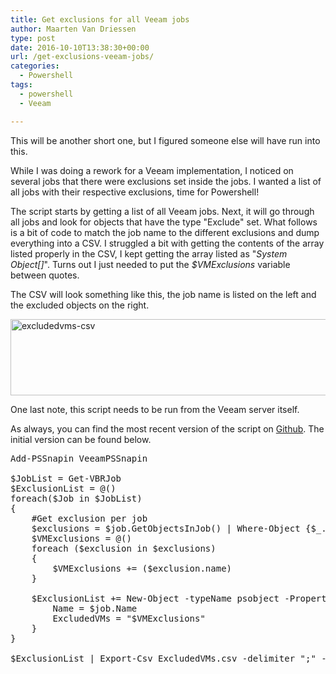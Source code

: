 ```yaml
---
title: Get exclusions for all Veeam jobs
author: Maarten Van Driessen
type: post
date: 2016-10-10T13:38:30+00:00
url: /get-exclusions-veeam-jobs/
categories:
  - Powershell
tags:
  - powershell
  - Veeam

---
```

This will be another short one, but I figured someone else will have run into this.

While I was doing a rework for a Veeam implementation, I noticed on several jobs that there were exclusions set inside the jobs. I wanted a list of all jobs with their respective exclusions, time for Powershell!

The script starts by getting a list of all Veeam jobs. Next, it will go through all jobs and look for objects that have the type "Exclude" set. What follows is a bit of code to match the job name to the different exclusions and dump everything into a CSV. I struggled a bit with getting the contents of the array listed properly in the CSV, I kept getting the array listed as "_System Object[]_". Turns out I just needed to put the _$VMExclusions_ variable between quotes.

The CSV will look something like this, the job name is listed on the left and the excluded objects on the right.

<a href="https://i0.wp.com/www.brisk-it.net/wp-content/uploads/2016/10/ExcludedVMs-CSV.png" target="_blank"><img loading="lazy" class="aligncenter size-full wp-image-115" src="https://i0.wp.com/www.brisk-it.net/wp-content/uploads/2016/10/ExcludedVMs-CSV.png?resize=561%2C122" alt="excludedvms-csv" width="561" height="122" srcset="https://i0.wp.com/www.brisk-it.net/wp-content/uploads/2016/10/ExcludedVMs-CSV.png?w=561&ssl=1 561w, https://i0.wp.com/www.brisk-it.net/wp-content/uploads/2016/10/ExcludedVMs-CSV.png?resize=300%2C65&ssl=1 300w" sizes="(max-width: 561px) 100vw, 561px" data-recalc-dims="1" /></a>

One last note, this script needs to be run from the Veeam server itself.

As always, you can find the most recent version of the script on <a href="https://github.com/mvandriessen/Get-VeeamExclusions" target="_blank">Github</a>. The initial version can be found below.

<pre class="lang:ps decode:true ">Add-PSSnapin VeeamPSSnapin

$JobList = Get-VBRJob
$ExclusionList = @()
foreach($Job in $JobList)
{
    #Get exclusion per job
    $exclusions = $job.GetObjectsInJob() | Where-Object {$_.Type -eq "Exclude"}
    $VMExclusions = @()
    foreach ($exclusion in $exclusions)
    {
        $VMExclusions += ($exclusion.name)
    }
    
    $ExclusionList += New-Object -typeName psobject -Property @{
        Name = $job.Name
        ExcludedVMs = "$VMExclusions"
    }
}

$ExclusionList | Export-Csv ExcludedVMs.csv -delimiter ";" -NoTypeInformation</pre>

 

 